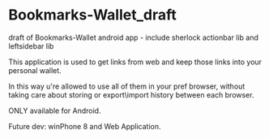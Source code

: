 Bookmarks-Wallet_draft
======================

draft of Bookmarks-Wallet android app - include sherlock actionbar lib and leftsidebar lib


This application is used to get links from web and keep those links into your personal wallet.

In this way u're allowed to use all of them in your pref browser, without taking care about storing 
or export\import history between each browser.  

ONLY available for Android.

Future dev: winPhone 8 and Web Application.
